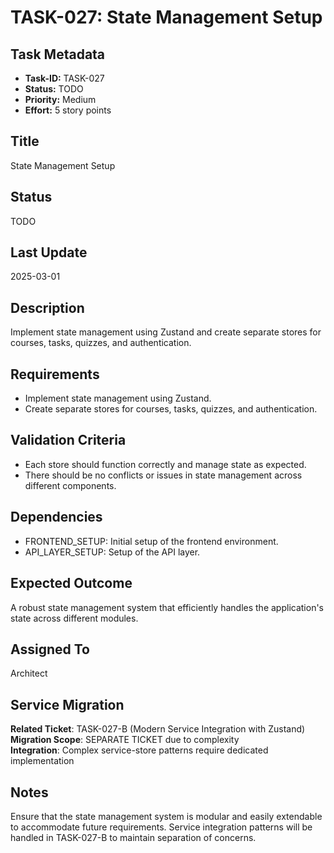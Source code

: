 # TASK-027: State Management Setup

## Task Metadata

- **Task-ID:** TASK-027
- **Status:** TODO
- **Priority:** Medium
- **Effort:** 5 story points

## Title

State Management Setup

## Status

TODO

## Last Update

2025-03-01

## Description

Implement state management using Zustand and create separate stores for courses, tasks, quizzes, and authentication.

## Requirements

- Implement state management using Zustand.
- Create separate stores for courses, tasks, quizzes, and authentication.

## Validation Criteria

- Each store should function correctly and manage state as expected.
- There should be no conflicts or issues in state management across different components.

## Dependencies

- FRONTEND_SETUP: Initial setup of the frontend environment.
- API_LAYER_SETUP: Setup of the API layer.

## Expected Outcome

A robust state management system that efficiently handles the application's state across different modules.

## Assigned To

Architect

## Service Migration

**Related Ticket**: TASK-027-B (Modern Service Integration with Zustand)  
**Migration Scope**: SEPARATE TICKET due to complexity  
**Integration**: Complex service-store patterns require dedicated implementation

## Notes

Ensure that the state management system is modular and easily extendable to accommodate future requirements. Service integration patterns will be handled in TASK-027-B to maintain separation of concerns.
